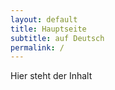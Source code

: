 ```yaml
---
layout: default
title: Hauptseite
subtitle: auf Deutsch
permalink: /
---
```


Hier steht der Inhalt
